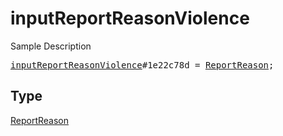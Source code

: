 # inputReportReasonViolence

Sample Description

<pre>
<a href="../constructor/inputReportReasonViolence.md">inputReportReasonViolence</a>#1e22c78d = <a href="../type/ReportReason.md">ReportReason</a>;
</pre>

## Type

<a href="../type/ReportReason.md">ReportReason</a>
